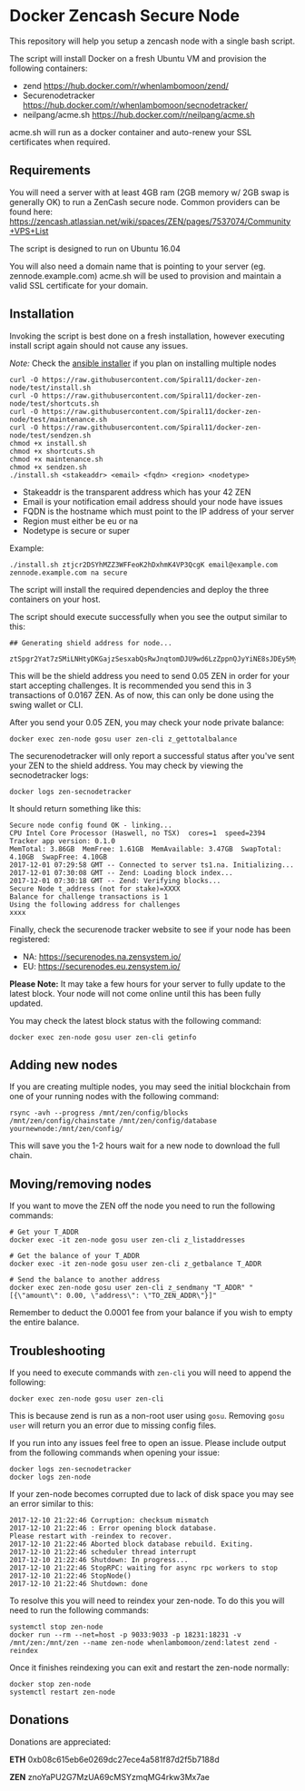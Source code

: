 # Docker Zencash Secure Node

This repository will help you setup a zencash node with a single bash script.

The script will install Docker on a fresh Ubuntu VM and provision the following
containers:

- zend https://hub.docker.com/r/whenlambomoon/zend/
- Securenodetracker https://hub.docker.com/r/whenlambomoon/secnodetracker/
- neilpang/acme.sh https://hub.docker.com/r/neilpang/acme.sh

acme.sh will run as a docker container and auto-renew your SSL certificates when required.

## Requirements

You will need a server with at least 4GB ram (2GB memory w/ 2GB swap is generally OK) to run a ZenCash secure node. Common providers can be found here: https://zencash.atlassian.net/wiki/spaces/ZEN/pages/7537074/Community+VPS+List

The script is designed to run on Ubuntu 16.04

You will also need a domain name that is pointing to your server (eg. zennode.example.com)
acme.sh will be used to provision and maintain a valid SSL certificate for your domain.

## Installation

Invoking the script is best done on a fresh installation, however executing install script again should not
cause any issues.

*Note:* Check the [ansible installer](https://github.com/WhenLamboMoon/docker-zen-node/tree/master/ansible) if you plan on installing multiple nodes

```
curl -O https://raw.githubusercontent.com/Spiral11/docker-zen-node/test/install.sh
curl -O https://raw.githubusercontent.com/Spiral11/docker-zen-node/test/shortcuts.sh
curl -O https://raw.githubusercontent.com/Spiral11/docker-zen-node/test/maintenance.sh
curl -O https://raw.githubusercontent.com/Spiral11/docker-zen-node/test/sendzen.sh
chmod +x install.sh
chmod +x shortcuts.sh
chmod +x maintenance.sh
chmod +x sendzen.sh
./install.sh <stakeaddr> <email> <fqdn> <region> <nodetype>
```

- Stakeaddr is the transparent address which has your 42 ZEN
- Email is your notification email address should your node have issues
- FQDN is the hostname which must point to the IP address of your server
- Region must either be eu or na
- Nodetype is secure or super

Example:

`./install.sh ztjcr2DSYhMZZ3WFFeoK2hDxhmK4VP3QcgK email@example.com zennode.example.com na secure`

The script will install the required dependencies and deploy the three containers on your host.

The script should execute successfully when you see the output similar to this:

```
## Generating shield address for node...

ztSpgr2Yat7zSMiLNHtyDKGajzSesxabQsRwJnqtomDJU9wd6LzZppnQJyYiNE8sJDEy5MyTiMrSjf3bWcMKgtF9xcEY4eA
```

This will be the shield address you need to send 0.05 ZEN in order for your start accepting challenges. It is recommended you send this in 3 transactions of 0.0167 ZEN. As of now, this can only be done using the swing wallet or CLI.

After you send your 0.05 ZEN, you may check your node private balance:

```
docker exec zen-node gosu user zen-cli z_gettotalbalance
```

The securenodetracker will only report a successful status after you've sent your ZEN to the shield address. You may check by viewing the secnodetracker logs:

```
docker logs zen-secnodetracker
```

It should return something like this:

```
Secure node config found OK - linking...
CPU Intel Core Processor (Haswell, no TSX)  cores=1  speed=2394
Tracker app version: 0.1.0
MemTotal: 3.86GB  MemFree: 1.61GB  MemAvailable: 3.47GB  SwapTotal: 4.10GB  SwapFree: 4.10GB  
2017-12-01 07:29:58 GMT -- Connected to server ts1.na. Initializing...
2017-12-01 07:30:08 GMT -- Zend: Loading block index...
2017-12-01 07:30:18 GMT -- Zend: Verifying blocks...
Secure Node t_address (not for stake)=XXXX
Balance for challenge transactions is 1
Using the following address for challenges
xxxx
```

Finally, check the securenode tracker website to see if your node has been registered:

- NA: https://securenodes.na.zensystem.io/
- EU: https://securenodes.eu.zensystem.io/

**Please Note:** It may take a few hours for your server to fully update to the latest block. Your node will not come online until this has been fully updated.

You may check the latest block status with the following command:

```
docker exec zen-node gosu user zen-cli getinfo
```

## Adding new nodes

If you are creating multiple nodes, you may seed the initial blockchain from one of your running nodes with the following command:

```
rsync -avh --progress /mnt/zen/config/blocks /mnt/zen/config/chainstate /mnt/zen/config/database yournewnode:/mnt/zen/config/
```

This will save you the 1-2 hours wait for a new node to download the full chain.

## Moving/removing nodes

If you want to move the ZEN off the node you need to run the following commands:

```
# Get your T_ADDR
docker exec -it zen-node gosu user zen-cli z_listaddresses

# Get the balance of your T_ADDR
docker exec -it zen-node gosu user zen-cli z_getbalance T_ADDR

# Send the balance to another address
docker exec zen-node gosu user zen-cli z_sendmany "T_ADDR" "[{\"amount\": 0.00, \"address\": \"TO_ZEN_ADDR\"}]"
```

Remember to deduct the 0.0001 fee from your balance if you wish to empty the entire balance.

## Troubleshooting

If you need to execute commands with `zen-cli` you will need to append the following:

```
docker exec zen-node gosu user zen-cli
```

This is because zend is run as a non-root user using `gosu`. Removing `gosu user` will return
you an error due to missing config files.

If you run into any issues feel free to open an issue. Please include output from the following commands when opening your issue:

```
docker logs zen-secnodetracker
docker logs zen-node
```

If your zen-node becomes corrupted due to lack of disk space you may see an error similar to this:

```
2017-12-10 21:22:46 Corruption: checksum mismatch
2017-12-10 21:22:46 : Error opening block database.
Please restart with -reindex to recover.
2017-12-10 21:22:46 Aborted block database rebuild. Exiting.
2017-12-10 21:22:46 scheduler thread interrupt
2017-12-10 21:22:46 Shutdown: In progress...
2017-12-10 21:22:46 StopRPC: waiting for async rpc workers to stop
2017-12-10 21:22:46 StopNode()
2017-12-10 21:22:46 Shutdown: done
```

To resolve this you will need to reindex your zen-node. To do this you will need to run the following commands:

```
systemctl stop zen-node
docker run --rm --net=host -p 9033:9033 -p 18231:18231 -v /mnt/zen:/mnt/zen --name zen-node whenlambomoon/zend:latest zend -reindex
```

Once it finishes reindexing you can exit and restart the zen-node normally:

```
docker stop zen-node
systemctl restart zen-node
```

## Donations

Donations are appreciated:

**ETH** 0xb08c615eb6e0269dc27ece4a581f87d2f5b7188d

**ZEN** znoYaPU2G7MzUA69cMSYzmqMG4rkw3Mx7ae
